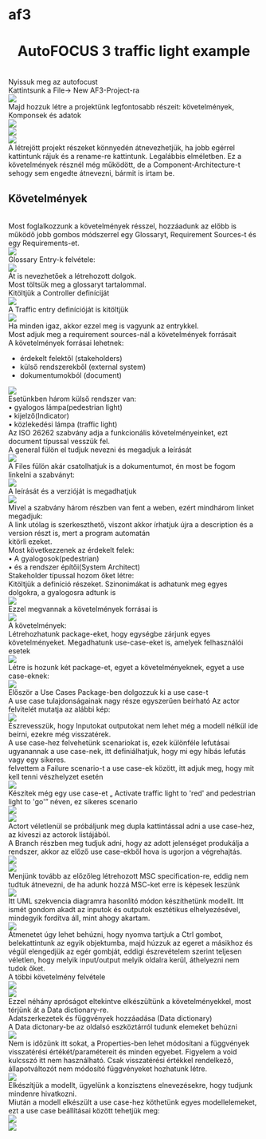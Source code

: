 # af3
<h1 align="center">AutoFOCUS 3 traffic light example</h1><br>
Nyissuk meg az autofocust<br>
Kattintsunk a File-> New AF3-Project-ra<br>
<div><img src="1.png" ></div>
Majd hozzuk létre a projektünk legfontosabb részeit: követelmények, Komponsek és adatok<br>
<div><img src="2.png" ></div>
<div><img src="3.png" ></div>
<div><img src="4.png" ></div>
A létrejött projekt részeket könnyedén átnevezhetjük, ha jobb egérrel kattintunk rájuk és a rename-re kattintunk. Legalábbis elméletben. Ez a követelmények résznél még működött, de a Component-Architecture-t sehogy sem engedte átnevezni, bármit is írtam be.<br>
<h2>Követelmények</h2><br>
Most foglalkozzunk a követelmények résszel, hozzáadunk az előbb is működő jobb gombos módszerrel egy Glossaryt, Requirement Sources-t és egy Requirements-et.<br>
<div><img src="5.png" ></div>
Glossary Entry-k felvétele:<br>
<div><img src="6.png" ></div>
Át is nevezhetőek a létrehozott dolgok.<br>
Most töltsük meg a glossaryt tartalommal.<br>
Kitöltjük a Controller definíciját<br>
<div><img src="7.png" ></div>
A Traffic entry definícióját is kitöltjük<br>
<div><img src="8.png" ></div>
Ha minden igaz, akkor ezzel meg is vagyunk az entrykkel.<br>
Most adjuk meg a requirement sources-nál a követelmények forrásait<br>
A követelmények forrásai lehetnek:<br>
<ul>
    <li>érdekelt felektől (stakeholders)</li>
    <li>külső rendszerekből (external system)</li>
    <li>dokumentumokból (document)</li>
</ul>
<div><img src="9.png" ></div>
Esetünkben három külső rendszer van:<br>
•	gyalogos lámpa(pedestrian light)<br>
•	kijelző(Indicator)<br>
•	közlekedési lámpa (traffic light)<br>
Az ISO 26262 szabvány adja a funkcionális követelményeinket, ezt document típussal vesszük fel.<br>
A general fülön el tudjuk nevezni és megadjuk a leírását<br>
<div><img src="10.png" ></div>
A Files fülön akár csatolhatjuk is a dokumentumot, én most be fogom linkelni a szabványt:<br>
<div><img src="11.png" ></div>
A leírását és a verzióját is megadhatjuk<br>
<div><img src="12.png" ></div>
Mivel a szabvány három részben van fent a weben, ezért mindhárom linket megadjuk:<br>
A link utólag is szerkeszthető, viszont akkor írhatjuk újra a description és a version részt is, mert a program automatán<br> kitörli ezeket.<br>
Most következzenek az érdekelt felek:<br>
•	A gyalogosok(pedestrian)<br>
•	és a rendszer építői(System Architect)<br>
Stakeholder típussal hozom őket létre:<br>
Kitöltjük a definíció részeket. Szinonimákat is adhatunk meg egyes dolgokra, a gyalogosra adtunk is<br>
<div><img src="13.png" ></div>
Ezzel megvannak a követelmények forrásai is<br>
<div><img src="14.png" ></div>
A követelmények:<br>
Létrehozhatunk package-eket, hogy egységbe zárjunk egyes követelményeket. Megadhatunk use-case-eket is, amelyek felhasználói esetek<br>
<div><img src="15.png" ></div>
Létre is hozunk két package-et, egyet a követelményeknek, egyet a use case-eknek:<br>
<div><img src="16.png" ></div>
Először a Use Cases Package-ben dolgozzuk ki a use case-t<br>
A use case tulajdonságainak nagy része egyszerűen beírható Az actor felvitelét mutatja az alábbi kép:<br>
<div><img src="17.png" ></div>
Észrevesszük, hogy Inputokat outputokat nem lehet még a modell nélkül ide beírni, ezekre még visszatérek.<br>
A use case-hez felvehetünk scenariokat is, ezek különféle lefutásai ugyanannak a use case-nek, itt definiálhatjuk, hogy mi egy hibás lefutás vagy egy sikeres.<br>
felvettem a Failure scenario-t a use case-ek között, itt adjuk meg, hogy mit kell tenni vészhelyzet esetén<br>
<div><img src="18.png" ></div>
Készítek még egy use case-et „ Activate traffic light to 'red' and pedestrian light to 'go'” néven, ez sikeres scenario<br>
<div><img src="19.png" ></div>
<div><img src="20.png" ></div>
Actort véletlenül se próbáljunk meg dupla kattintással adni a use case-hez, az kiveszi az actorok listájából.<br>
A Branch részben meg tudjuk adni, hogy az adott jelenséget produkálja a rendszer, akkor az előző use case-ekből hova is ugorjon a végrehajtás.<br>
<div><img src="21.png" ></div>
<div><img src="22.png" ></div>
Menjünk tovább az előzőleg létrehozott MSC specification-re, eddig nem tudtuk átnevezni, de ha adunk hozzá MSC-ket erre is képesek leszünk<br>
<div><img src="23.png" ></div>
Itt UML szekvencia diagramra hasonlító módon készíthetünk modellt. Itt ismét gondom akadt az inputok és outputok esztétikus elhelyezésével, mindegyik fordítva áll, mint ahogy akartam.<br>
<div><img src="24.png" ></div>
Átmenetet úgy lehet behúzni, hogy nyomva tartjuk a Ctrl gombot, belekattintunk az egyik objektumba, majd húzzuk az egeret a másikhoz és végül elengedjük az egér gombját, eddigi észrevételem szerint teljesen véletlen, hogy melyik input/output melyik oldalra kerül, áthelyezni nem tudok őket. <br>
A többi követelmény felvétele<br>
<div><img src="25.png" ></div>
<div><img src="26.png" ></div>
Ezzel néhány apróságot eltekintve elkészültünk a követelményekkel, most térjünk át a Data dictionary-re.<br>
Adatszerkezetek és függvények hozzáadása (Data dictionary)<br>
A Data dictonary-be az oldalsó eszköztárról tudunk elemeket behúzni<br>
<div><img src="27.png" ></div>
Nem is időzünk itt sokat, a Properties-ben lehet módosítani a függvények visszatérési értékét/paramétereit és minden egyebet. Figyelem a void kulcsszó itt nem használható. Csak visszatérési értékkel rendelkező, állapotváltozót nem módosító függvényeket hozhatunk létre.<br>
<div><img src="28.png" ></div>
Elkészítjük a modellt, ügyelünk a konzisztens elnevezésekre, hogy tudjunk mindenre hivatkozni.<br>
Miután a modell elkészült a use case-hez köthetünk egyes modellelemeket, ezt a use case beállításai között tehetjük meg:<br>
<div><img src="29.png" ></div>
<div><img src="30.png" ></div>

